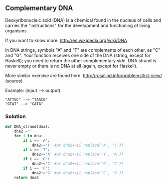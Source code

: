 ## Complementary DNA
Deoxyribonucleic acid (DNA) is a chemical found in the nucleus of cells and carries the "instructions" for the development and functioning of living organisms.

If you want to know more: http://en.wikipedia.org/wiki/DNA

In DNA strings, symbols "A" and "T" are complements of each other, as "C" and "G". Your function receives one side of the DNA (string, except for Haskell); you need to return the other complementary side. DNA strand is never empty or there is no DNA at all (again, except for Haskell).

More similar exercise are found here: http://rosalind.info/problems/list-view/ (source)

Example: (input --> output)
```
"ATTGC" --> "TAACG"
"GTAT" --> "CATA"
```
### Solution
```python
def DNA_strand(dna):
    dna2 =''
    for i in dna:
        if i == 'A':  
            dna2+='T' #or dna2+=(i.replace('A', 'T'))
        if i == 'T': 
            dna2+='A' #or dna2+=(i.replace('T', 'A'))
        if i == 'G': 
            dna2+='C' #or dna2+=(i.replace('G', 'C'))
        if i == 'C': 
            dna2+='G' #or dna2+=(i.replace('C', 'G'))
    return dna2
```
